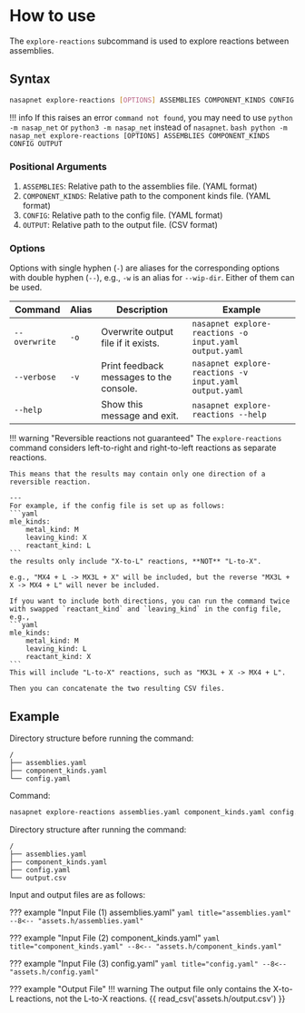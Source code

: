 # How to use

The `explore-reactions` subcommand is used to explore reactions between assemblies.

## Syntax

```bash
nasapnet explore-reactions [OPTIONS] ASSEMBLIES COMPONENT_KINDS CONFIG OUTPUT
```

!!! info
    If this raises an error `command not found`, you may need to use `python -m nasap_net` or `python3 -m nasap_net` instead of `nasapnet`.
    ```bash
    python -m nasap_net explore-reactions [OPTIONS] ASSEMBLIES COMPONENT_KINDS CONFIG OUTPUT
    ```

### Positional Arguments
1. `ASSEMBLIES`: Relative path to the assemblies file. (YAML format)
2. `COMPONENT_KINDS`: Relative path to the component kinds file. (YAML format)
3. `CONFIG`: Relative path to the config file. (YAML format)
4. `OUTPUT`: Relative path to the output file. (CSV format)

### Options
Options with single hyphen (`-`) are aliases for the corresponding options with double hyphen (`--`), e.g., `-w` is an alias for `--wip-dir`. Either of them can be used.

Command | Alias | Description | Example
--- | --- | --- | ---
`--overwrite` | `-o` | Overwrite output file if it exists. | `nasapnet explore-reactions -o input.yaml output.yaml`
`--verbose` | `-v` | Print feedback messages to the console. | `nasapnet explore-reactions -v input.yaml output.yaml`
`--help` | | Show this message and exit. | `nasapnet explore-reactions --help`

!!! warning "Reversible reactions not guaranteed"
    The `explore-reactions` command considers left-to-right and right-to-left reactions as separate reactions.
    
    This means that the results may contain only one direction of a reversible reaction. 
    
    ---
    For example, if the config file is set up as follows:
    ```yaml
    mle_kinds: 
        metal_kind: M
        leaving_kind: X
        reactant_kind: L
    ```
    the results only include "X-to-L" reactions, **NOT** "L-to-X".

    e.g., "MX4 + L -> MX3L + X" will be included, but the reverse "MX3L + X -> MX4 + L" will never be included.
    
    If you want to include both directions, you can run the command twice with swapped `reactant_kind` and `leaving_kind` in the config file,
    e.g.,
    ```yaml
    mle_kinds: 
        metal_kind: M
        leaving_kind: L
        reactant_kind: X
    ```
    This will include "L-to-X" reactions, such as "MX3L + X -> MX4 + L".

    Then you can concatenate the two resulting CSV files.

## Example

Directory structure before running the command:
```
/
├── assemblies.yaml
├── component_kinds.yaml
└── config.yaml
```

Command:
```bash
nasapnet explore-reactions assemblies.yaml component_kinds.yaml config.yaml output.csv
```

Directory structure after running the command:
```
/
├── assemblies.yaml
├── component_kinds.yaml
├── config.yaml
└── output.csv
```

Input and output files are as follows:

??? example "Input File (1) assemblies.yaml"
    ``` yaml title="assemblies.yaml"
    --8<-- "assets.h/assemblies.yaml"
    ```

??? example "Input File (2) component_kinds.yaml"
    ``` yaml title="component_kinds.yaml"
    --8<-- "assets.h/component_kinds.yaml"
    ```

??? example "Input File (3) config.yaml"
    ``` yaml title="config.yaml"
    --8<-- "assets.h/config.yaml"
    ```

??? example "Output File"
    !!! warning
        The output file only contains the X-to-L reactions, not the L-to-X reactions.
    {{ read_csv('assets.h/output.csv') }}